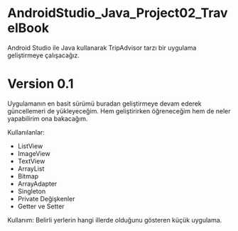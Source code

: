 # AndroidStudio_Java_Project02_TravelBook
 Android Studio ile Java kullanarak TripAdvisor tarzı bir uygulama geliştirmeye çalışacağız.
 
 
 # Version 0.1
 Uygulamanın en basit sürümü buradan geliştirmeye devam ederek güncellemeri de yükleyeceğim. Hem geliştirirken öğreneceğim hem de neler yapabilirim ona bakacağım.
 
 Kullanılanlar:
 - ListView
 - ImageView
 - TextView
 - ArrayList
 - Bitmap
 - ArrayAdapter
 - Singleton
 - Private Değişkenler
 - Getter ve Setter
 
 Kullanım:
 Belirli yerlerin hangi illerde olduğunu gösteren küçük uygulama.
